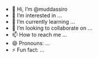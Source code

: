 - 👋 Hi, I’m @muddassiro
- 👀 I’m interested in ...
- 🌱 I’m currently learning ...
- 💞️ I’m looking to collaborate on ...
- 📫 How to reach me ...
- 😄 Pronouns: ...
- ⚡ Fun fact: ...

<!---
muddassiro/muddassiro is a ✨ special ✨ repository because its `README.md` (this file) appears on your GitHub profile.
You can click the Preview link to take a look at your changes.
--->
